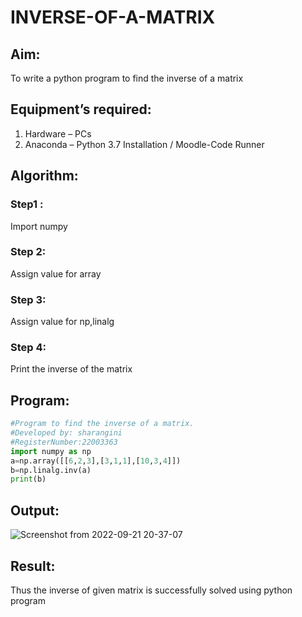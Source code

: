 # INVERSE-OF-A-MATRIX
## Aim:
To write a python program to find the inverse of a matrix
## Equipment’s required:
1. 	Hardware – PCs
2. 	Anaconda – Python 3.7 Installation / Moodle-Code Runner
## Algorithm:
### Step1 :
Import numpy
### Step 2: 
Assign value for array
### Step 3:
Assign value for np,linalg
### Step 4:
Print the inverse of the matrix

## Program:
```python
#Program to find the inverse of a matrix.
#Developed by: sharangini
#RegisterNumber:22003363
import numpy as np
a=np.array([[6,2,3],[3,1,1],[10,3,4]])
b=np.linalg.inv(a)
print(b)
```
## Output:
![Screenshot from 2022-09-21 20-37-07](https://user-images.githubusercontent.com/113497104/191541209-2ce2e382-7ff8-4917-a07b-fb4b08077ea8.png)

## Result:
Thus the inverse of given matrix is successfully solved using python program

